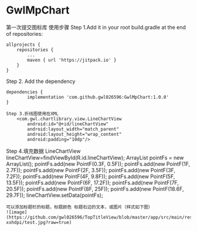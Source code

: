 # GwlMpChart
第一次提交图标库
使用步骤
Step 1.Add it in your root build.gradle at the end of repositories:

	allprojects {
		repositories {
			...
			maven { url 'https://jitpack.io' }
		}
	}
Step 2. Add the dependency

	dependencies {
	        implementation 'com.github.gwl026596:GwlMpChart:1.0.0'
	}
```
Step 3.折线图使用在XML
	<com.gwl.chartlibrary.view.LineChartView
        android:id="@+id/lineChartView"
        android:layout_width="match_parent"
        android:layout_height="wrap_content"
        android:padding="10dp"/>
```
Step 4.填充数据
        LineChartView lineChartView=findViewById(R.id.lineChartView);
        ArrayList<PointF>  pointFs = new ArrayList<PointF>();
        pointFs.add(new PointF(0.3F, 0.5F));
        pointFs.add(new PointF(1F, 2.7F));
        pointFs.add(new PointF(2F, 3.5F));
        pointFs.add(new PointF(3F, 7.2F));
        pointFs.add(new PointF(4F, 9.8F));
        pointFs.add(new PointF(5F, 13.5F));
        pointFs.add(new PointF(6F, 17.2F));
        pointFs.add(new PointF(7F, 20.5F));
        pointFs.add(new PointF(8F, 25F));
        pointFs.add(new PointF(18.6F, 29.7F));
        lineChartView.setData(pointFs);
```
可以添加标题栏的标题，标题颜色 标题右边的文本，或图片（样式如下图）
![image](https://github.com/gwl026596/TopTitleView/blob/master/app/src/main/res/mipmap-xxhdpi/test.jpg?raw=true)

 
       
	

